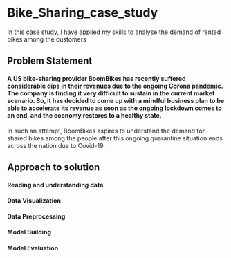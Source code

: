 # Bike_Sharing_case_study
In this case study, I have applied my skills to analyse the demand of rented bikes among the customers
## Problem Statement
#### A US bike-sharing provider BoomBikes has recently suffered considerable dips in their revenues due to the ongoing Corona pandemic. The company is finding it very difficult to sustain in the current market scenario. So, it has decided to come up with a mindful business plan to be able to accelerate its revenue as soon as the ongoing lockdown comes to an end, and the economy restores to a healthy state. 


In such an attempt, BoomBikes aspires to understand the demand for shared bikes among the people after this ongoing quarantine situation ends across the nation due to Covid-19.
## Approach to solution
####  Reading and understanding data
####  Data Visualization
####  Data Preprocessing
#### Model Building
#### Model Evaluation
